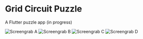 # Grid Circuit Puzzle

A Flutter puzzle app (in progress)

![Screengrab A](https://github.com/jordanpemberton/gridcircuitpuzzle/blob/master/docs/screenshots/early_A.png)
![Screengrab B](https://github.com/jordanpemberton/gridcircuitpuzzle/blob/master/docs/screenshots/early_B.png)
![Screengrab C](https://github.com/jordanpemberton/gridcircuitpuzzle/blob/master/docs/screenshots/early_C.png)
![Screengrab D](https://github.com/jordanpemberton/gridcircuitpuzzle/blob/master/docs/screenshots/early_D.png)

